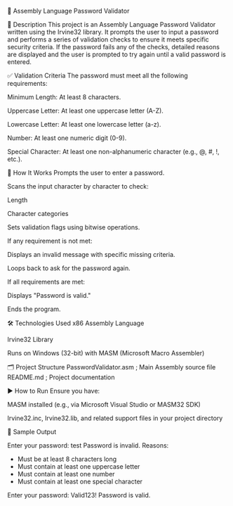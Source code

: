 🔐 Assembly Language Password Validator

📌 Description
This project is an Assembly Language Password Validator written using the Irvine32 library. It prompts the user to input a password and performs a series of validation checks to ensure it meets specific security criteria. If the password fails any of the checks, detailed reasons are displayed and the user is prompted to try again until a valid password is entered.

✅ Validation Criteria
The password must meet all the following requirements:

Minimum Length: At least 8 characters.

Uppercase Letter: At least one uppercase letter (A-Z).

Lowercase Letter: At least one lowercase letter (a-z).

Number: At least one numeric digit (0-9).

Special Character: At least one non-alphanumeric character (e.g., @, #, !, etc.).

🧠 How It Works
Prompts the user to enter a password.

Scans the input character by character to check:

Length

Character categories

Sets validation flags using bitwise operations.

If any requirement is not met:

Displays an invalid message with specific missing criteria.

Loops back to ask for the password again.

If all requirements are met:

Displays "Password is valid."

Ends the program.

🛠 Technologies Used
x86 Assembly Language

Irvine32 Library

Runs on Windows (32-bit) with MASM (Microsoft Macro Assembler)

🗂 Project Structure
PasswordValidator.asm   ; Main Assembly source file
README.md               ; Project documentation

▶️ How to Run
Ensure you have:

MASM installed (e.g., via Microsoft Visual Studio or MASM32 SDK)

Irvine32.inc, Irvine32.lib, and related support files in your project directory

📸 Sample Output

Enter your password: test
Password is invalid. Reasons:
 - Must be at least 8 characters long
 - Must contain at least one uppercase letter
 - Must contain at least one number
 - Must contain at least one special character

Enter your password: Valid123!
Password is valid.
